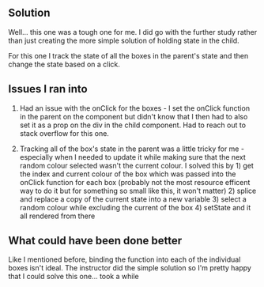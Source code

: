 ## Solution
Well... this one was a tough one for me. I did go with the further study rather than just creating the more simple solution of holding state in the child.

For this one I track the state of all the boxes in the parent's state and then change the state based on a click.

## Issues I ran into
1) Had an issue with the onClick for the boxes - I set the onClick function in the parent on the <Box /> component but didn't know that I then had to also set it as a prop on the div in the child component. Had to reach out to stack overflow for this one.

2) Tracking all of the box's state in the parent was a little tricky for me - especially when I needed to update it while making sure that the next random colour selected wasn't the current colour. I solved this by 1) get the index and current colour of the box which was passed into the onClick function for each box (probably not the most resource efficent way to do it but for something so small like this, it won't matter) 2) splice and replace a copy of the current state into a new variable 3) select a random colour while excluding the current of the box 4) setState and it all rendered from there

## What could have been done better
Like I mentioned before, binding the function into each of the individual boxes isn't ideal. The instructor did the simple solution so I'm pretty happy that I could solve this one... took a while